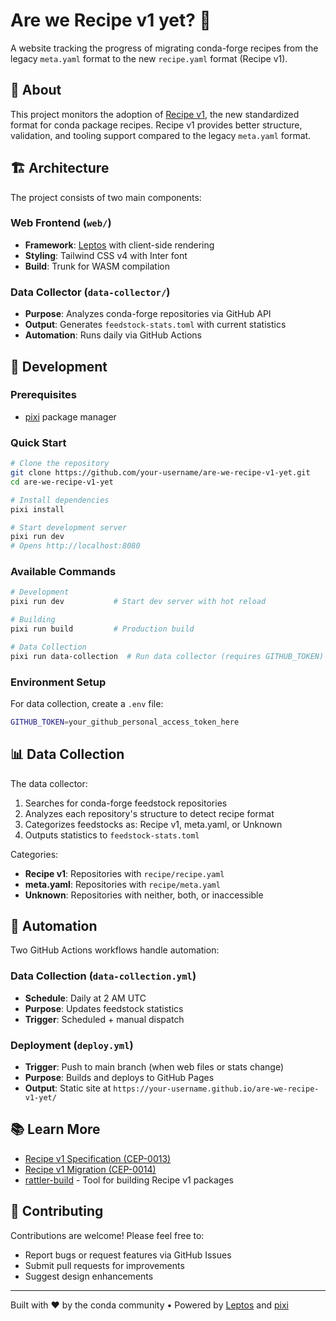 # Are we Recipe v1 yet? 🍃

A website tracking the progress of migrating conda-forge recipes from the legacy `meta.yaml` format to the new `recipe.yaml` format (Recipe v1).

## 🌟 About

This project monitors the adoption of [Recipe v1](https://github.com/conda/ceps/blob/main/cep-0013.md), the new standardized format for conda package recipes. Recipe v1 provides better structure, validation, and tooling support compared to the legacy `meta.yaml` format.

## 🏗️ Architecture

The project consists of two main components:

### Web Frontend (`web/`)
- **Framework**: [Leptos](https://leptos.dev/) with client-side rendering
- **Styling**: Tailwind CSS v4 with Inter font
- **Build**: Trunk for WASM compilation

### Data Collector (`data-collector/`)
- **Purpose**: Analyzes conda-forge repositories via GitHub API
- **Output**: Generates `feedstock-stats.toml` with current statistics
- **Automation**: Runs daily via GitHub Actions

## 🚀 Development

### Prerequisites
- [pixi](https://pixi.sh/) package manager

### Quick Start

```bash
# Clone the repository
git clone https://github.com/your-username/are-we-recipe-v1-yet.git
cd are-we-recipe-v1-yet

# Install dependencies
pixi install

# Start development server
pixi run dev
# Opens http://localhost:8080
```

### Available Commands

```bash
# Development
pixi run dev           # Start dev server with hot reload

# Building
pixi run build         # Production build

# Data Collection
pixi run data-collection  # Run data collector (requires GITHUB_TOKEN)
```

### Environment Setup

For data collection, create a `.env` file:

```bash
GITHUB_TOKEN=your_github_personal_access_token_here
```

## 📊 Data Collection

The data collector:
1. Searches for conda-forge feedstock repositories
2. Analyzes each repository's structure to detect recipe format
3. Categorizes feedstocks as: Recipe v1, meta.yaml, or Unknown
4. Outputs statistics to `feedstock-stats.toml`

Categories:
- **Recipe v1**: Repositories with `recipe/recipe.yaml`
- **meta.yaml**: Repositories with `recipe/meta.yaml`
- **Unknown**: Repositories with neither, both, or inaccessible

## 🤖 Automation

Two GitHub Actions workflows handle automation:

### Data Collection (`data-collection.yml`)
- **Schedule**: Daily at 2 AM UTC
- **Purpose**: Updates feedstock statistics
- **Trigger**: Scheduled + manual dispatch

### Deployment (`deploy.yml`)
- **Trigger**: Push to main branch (when web files or stats change)
- **Purpose**: Builds and deploys to GitHub Pages
- **Output**: Static site at `https://your-username.github.io/are-we-recipe-v1-yet/`

## 📚 Learn More

- [Recipe v1 Specification (CEP-0013)](https://github.com/conda/ceps/blob/main/cep-0013.md)
- [Recipe v1 Migration (CEP-0014)](https://github.com/conda/ceps/blob/main/cep-0014.md)
- [rattler-build](https://rattler.build) - Tool for building Recipe v1 packages

## 🤝 Contributing

Contributions are welcome! Please feel free to:
- Report bugs or request features via GitHub Issues
- Submit pull requests for improvements
- Suggest design enhancements

---

Built with ❤️ by the conda community • Powered by [Leptos](https://leptos.dev/) and [pixi](https://pixi.sh/)

